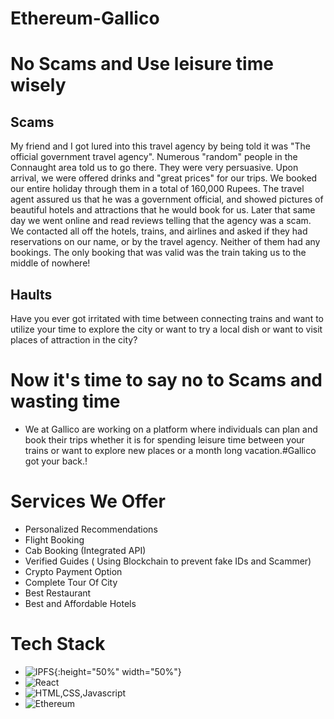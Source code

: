 # Ethereum-Gallico
# No Scams and Use leisure time wisely

## Scams
My friend and I got lured into this travel agency by being told it was "The official government travel agency". Numerous "random" people in the Connaught area told us to go there. They were very persuasive. Upon arrival, we were offered drinks and "great prices" for our trips. We booked our entire holiday through them in a total of 160,000 Rupees. The travel agent assured us that he was a government official, and showed pictures of beautiful hotels and attractions that he would book for us. Later that same day we went online and read reviews telling that the agency was a scam. We contacted all off the hotels, trains, and airlines and asked if they had reservations on our name, or by the travel agency. Neither of them had any bookings. The only booking that was valid was the train taking us to the middle of nowhere!

## Haults
Have you ever got irritated with time between connecting trains and want to utilize your time to explore the city or want to try a local dish or want to visit places of attraction in the city?
# Now it's time to say no to Scams and wasting time
* We at Gallico are working on a platform where individuals can plan and book their trips whether it is for spending leisure time between your trains or want to explore new places or a month long vacation.#Gallico got your back.!









# Services We Offer
* Personalized Recommendations
* Flight Booking
* Cab Booking (Integrated API)
* Verified Guides ( Using Blockchain to prevent fake IDs and Scammer)
* Crypto Payment Option
* Complete Tour Of City
* Best Restaurant
* Best and Affordable Hotels

# Tech Stack
* ![IPFS](https://github.com/snh3003/Ethereum-Gallico/blob/master/Logos/IPFS_logo.png){:height="50%" width="50%"}
* ![React](https://github.com/snh3003/Ethereum-Gallico/blob/master/Logos/download.png)
* ![HTML,CSS,Javascript](https://github.com/snh3003/Ethereum-Gallico/blob/master/Logos/real.png)
* ![Ethereum](https://github.com/snh3003/Ethereum-Gallico/blob/master/Logos/ethereum-logo.png)

